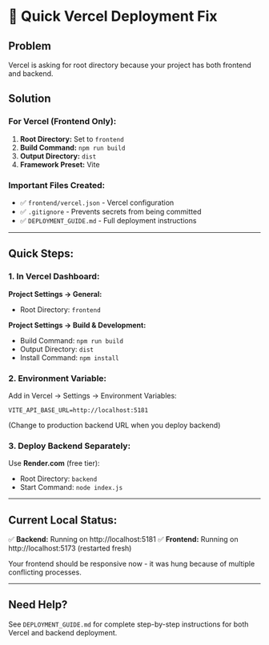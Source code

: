 # 🚀 Quick Vercel Deployment Fix

## Problem
Vercel is asking for root directory because your project has both frontend and backend.

## Solution

### For Vercel (Frontend Only):

1. **Root Directory:** Set to `frontend`
2. **Build Command:** `npm run build`
3. **Output Directory:** `dist`
4. **Framework Preset:** Vite

### Important Files Created:
- ✅ `frontend/vercel.json` - Vercel configuration
- ✅ `.gitignore` - Prevents secrets from being committed
- ✅ `DEPLOYMENT_GUIDE.md` - Full deployment instructions

---

## Quick Steps:

### 1. In Vercel Dashboard:

**Project Settings → General:**
- Root Directory: `frontend`

**Project Settings → Build & Development:**
- Build Command: `npm run build`
- Output Directory: `dist`
- Install Command: `npm install`

### 2. Environment Variable:

Add in Vercel → Settings → Environment Variables:
```
VITE_API_BASE_URL=http://localhost:5181
```

(Change to production backend URL when you deploy backend)

### 3. Deploy Backend Separately:

Use **Render.com** (free tier):
- Root Directory: `backend`
- Start Command: `node index.js`

---

## Current Local Status:

✅ **Backend:** Running on http://localhost:5181
✅ **Frontend:** Running on http://localhost:5173 (restarted fresh)

Your frontend should be responsive now - it was hung because of multiple conflicting processes.

---

## Need Help?

See `DEPLOYMENT_GUIDE.md` for complete step-by-step instructions for both Vercel and backend deployment.
